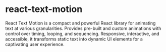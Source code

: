 # react-text-motion
React Text Motion is a compact and powerful React library for animating text at various granularities. Provides pre-built and custom animations with control over timing, looping, and sequencing. Responsive, interactive, and accessible, it transforms static text into dynamic UI elements for a captivating user experience.
